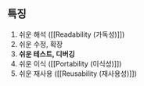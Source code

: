 ## 특징
1. 쉬운 해석 ([[Readability (가독성)]])
2. 쉬운 수정, 확장
3. **쉬운 테스트, 디버깅**
4. 쉬운 이식 ([[Portability (이식성)]])
5. 쉬운 재사용 ([[Reusability (재사용성)]])
